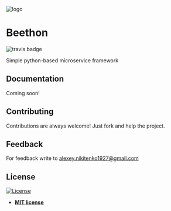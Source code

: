![logo](https://i.ibb.co/PzjhcXG/beethon.png)
# Beethon
![travis badge](https://travis-ci.com/wblxyxolbkhv/beethon.svg?branch=master)

Simple python-based microservice framework

## Documentation

Coming soon!

## Contributing

Contributions are always welcome! Just fork and help the project.

## Feedback

For feedback write to alexey.nikitenko1927@gmail.com

## License

[![License](http://img.shields.io/:license-mit-blue.svg?style=flat-square)](http://badges.mit-license.org)

- **[MIT license](http://opensource.org/licenses/mit-license.php)**
